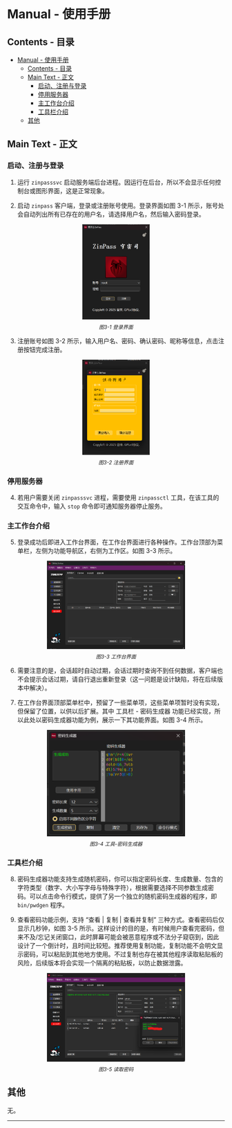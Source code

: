 # Manual - 使用手册

## Contents - 目录
- [Manual - 使用手册](#manual---使用手册)
  - [Contents - 目录](#contents---目录)
  - [Main Text - 正文](#main-text---正文)
    - [启动、注册与登录](#启动注册与登录)
    - [停用服务器](#停用服务器)
    - [主工作台介绍](#主工作台介绍)
    - [工具栏介绍](#工具栏介绍)
  - [其他](#其他)

## Main Text - 正文

### 启动、注册与登录
1. 运行 `zinpasssvc` 启动服务端后台进程。因运行在后台，所以不会显示任何控制台或图形界面，这是正常现象。

2. 启动 `zinpass` 客户端，登录或注册账号使用。登录界面如图 3-1 所示，账号处会自动列出所有已存在的用户名，请选择用户名，然后输入密码登录。

<div style="flex: 1; text-align: center;">
    <img src="../images/running_01_login.png" alt="login" style="max-width: 180px; height: 220px;" />
    <figcaption style="font-style: italic; font-size: smaller; margin-top: 5px;">图3-1 登录界面</figcaption>
</div>

3. 注册账号如图 3-2 所示，输入用户名、密码、确认密码、昵称等信息，点击注册按钮完成注册。

<div style="flex: 1; text-align: center;">
    <img src="../images/running_02_signup.png" alt="signup" style="max-width: 180px; height: 220px;" />
    <figcaption style="font-style: italic; font-size: smaller; margin-top: 5px;">图3-2 注册界面</figcaption>
</div>

### 停用服务器
4. 若用户需要关闭 `zinpasssvc` 进程，需要使用 `zinpassctl` 工具，在该工具的交互命令中，输入 `stop` 命令即可通知服务器停止服务。


### 主工作台介绍

5. 登录成功后即进入工作台界面，在工作台界面进行各种操作。工作台顶部为菜单栏，左侧为功能导航区，右侧为工作区。如图 3-3 所示。

<figure style="text-align: center;">
  <img src="../images/running_03_main_workbench.png" alt="workbench" width="320" />
  <figcaption style="font-style: italic; font-size: smaller; margin-top: 5px;">图3-3 工作台界面</figcaption>
</figure>

6. 需要注意的是，会话超时自动过期，会话过期时查询不到任何数据，客户端也不会提示会话过期，请自行退出重新登录（这一问题是设计缺陷，将在后续版本中解决）。

7. 在工作台界面顶部菜单栏中，预留了一些菜单项，这些菜单项暂时没有实现，但保留了位置，以供以后扩展。其中 工具栏 - 密码生成器 功能已经实现，所以此处以密码生成器功能为例，展示一下其功能界面。如图 3-4 所示。

<figure style="text-align: center;">
  <img src="../images/running_04_password_generator.png" alt="password generator" width="320" />
  <figcaption style="font-style: italic; font-size: smaller; margin-top: 5px;">图3-4 工具-密码生成器</figcaption>
</figure>

### 工具栏介绍

8. 密码生成器功能支持生成随机密码，你可以指定密码长度、生成数量、包含的字符类型（数字、大小写字母与特殊字符），根据需要选择不同参数生成密码。可以点击命令行模式，提供了另一个独立的随机密码生成器的程序，即 `bin/pwdgen` 程序。

9. 查看密码功能示例，支持 “查看 | 复制 | 查看并复制” 三种方式。查看密码后仅显示几秒钟，如图 3-5 所示。这样设计的目的是，有时候用户查看完密码，但来不及/忘记关闭窗口，此时屏幕可能会被恶意程序或不法分子窥窃到，因此设计了一个倒计时，且时间比较短。推荐使用复制功能，复制功能不会明文显示密码，可以粘贴到其他地方使用。不过复制也存在被其他程序读取粘贴板的风险，后续版本将会实现一个隔离的粘贴板，以防止数据泄露。

<figure style="text-align: center;">
  <img src="../images/running_05_fetch_passwd.png" alt="fetch password" width="320" />
  <figcaption style="font-style: italic; font-size: smaller; margin-top: 5px;">图3-5 读取密码</figcaption>
</figure>

## 其他
无。

***
